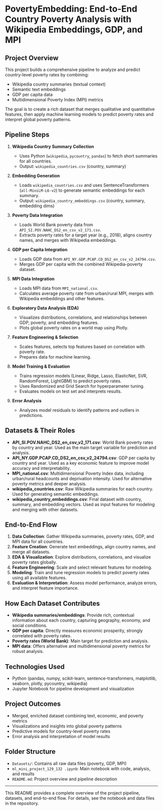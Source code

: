 
# PovertyEmbedding: End-to-End Country Poverty Analysis with Wikipedia Embeddings, GDP, and MPI

## Project Overview
This project builds a comprehensive pipeline to analyze and predict country-level poverty rates by combining:
- Wikipedia country summaries (textual context)
- Semantic text embeddings
- GDP per capita data
- Multidimensional Poverty Index (MPI) metrics

The goal is to create a rich dataset that merges qualitative and quantitative features, then apply machine learning models to predict poverty rates and interpret global poverty patterns.

## Pipeline Steps
1. **Wikipedia Country Summary Collection**
	- Uses Python (`wikipedia`, `pycountry`, `pandas`) to fetch short summaries for all countries.
	- Output: `wikipedia_countries.csv` (country, summary)

2. **Embedding Generation**
	- Loads `wikipedia_countries.csv` and uses SentenceTransformers (`all-MiniLM-L6-v2`) to generate semantic embeddings for each summary.
	- Output: `wikipedia_country_embeddings.csv` (country, summary, embedding dims)

3. **Poverty Data Integration**
	- Loads World Bank poverty data from `API_SI.POV.NAHC_DS2_en_csv_v2_171.csv`.
	- Extracts poverty rates for a target year (e.g., 2018), aligns country names, and merges with Wikipedia embeddings.

4. **GDP per Capita Integration**
	- Loads GDP data from `API_NY.GDP.PCAP.CD_DS2_en_csv_v2_24794.csv`.
	- Merges GDP per capita with the combined Wikipedia-poverty dataset.

5. **MPI Data Integration**
	- Loads MPI data from `MPI_national.csv`.
	- Calculates average poverty rate from urban/rural MPI, merges with Wikipedia embeddings and other features.

6. **Exploratory Data Analysis (EDA)**
	- Visualizes distributions, correlations, and relationships between GDP, poverty, and embedding features.
	- Plots global poverty rates on a world map using Plotly.

7. **Feature Engineering & Selection**
	- Scales features, selects top features based on correlation with poverty rate.
	- Prepares data for machine learning.

8. **Model Training & Evaluation**
	- Trains regression models (Linear, Ridge, Lasso, ElasticNet, SVR, RandomForest, LightGBM) to predict poverty rates.
	- Uses Randomized and Grid Search for hyperparameter tuning.
	- Evaluates models on test set and interprets results.

9. **Error Analysis**
	- Analyzes model residuals to identify patterns and outliers in predictions.

## Datasets & Their Roles
- **API_SI.POV.NAHC_DS2_en_csv_v2_171.csv**: World Bank poverty rates by country and year. Used as the main target variable for prediction and analysis.
- **API_NY.GDP.PCAP.CD_DS2_en_csv_v2_24794.csv**: GDP per capita by country and year. Used as a key economic feature to improve model accuracy and interpretability.
- **MPI_national.csv**: Multidimensional Poverty Index data, including urban/rural headcounts and deprivation intensity. Used for alternative poverty metrics and deeper analysis.
- **wikipedia_countries.csv**: Raw Wikipedia summaries for each country. Used for generating semantic embeddings.
- **wikipedia_country_embeddings.csv**: Final dataset with country, summary, and embedding vectors. Used as input features for modeling and merging with other datasets.

## End-to-End Flow
1. **Data Collection**: Gather Wikipedia summaries, poverty rates, GDP, and MPI data for all countries.
2. **Feature Creation**: Generate text embeddings, align country names, and merge all datasets.
3. **EDA & Visualization**: Explore distributions, correlations, and visualize poverty rates globally.
4. **Feature Engineering**: Scale and select relevant features for modeling.
5. **Modeling**: Train and tune regression models to predict poverty rates using all available features.
6. **Evaluation & Interpretation**: Assess model performance, analyze errors, and interpret feature importance.

## How Each Dataset Contributes
- **Wikipedia summaries/embeddings**: Provide rich, contextual information about each country, capturing geography, economy, and social conditions.
- **GDP per capita**: Directly measures economic prosperity, strongly correlated with poverty rates.
- **Poverty rates (World Bank)**: Main target for prediction and analysis.
- **MPI data**: Offers alternative and multidimensional poverty metrics for robust analysis.

## Technologies Used
- Python (pandas, numpy, scikit-learn, sentence-transformers, matplotlib, seaborn, plotly, pycountry, wikipedia)
- Jupyter Notebook for pipeline development and visualization

## Project Outcomes
- Merged, enriched dataset combining text, economic, and poverty metrics
- Visualizations and insights into global poverty patterns
- Predictive models for country-level poverty rates
- Error analysis and interpretation of model results

## Folder Structure
- `Datasets/`: Contains all raw data files (poverty, GDP, MPI)
- `ml_mini_project_129_132 .ipynb`: Main notebook with code, analysis, and results
- `README.md`: Project overview and pipeline description

---
This README provides a complete overview of the project pipeline, datasets, and end-to-end flow. For details, see the notebook and data files in the repository.